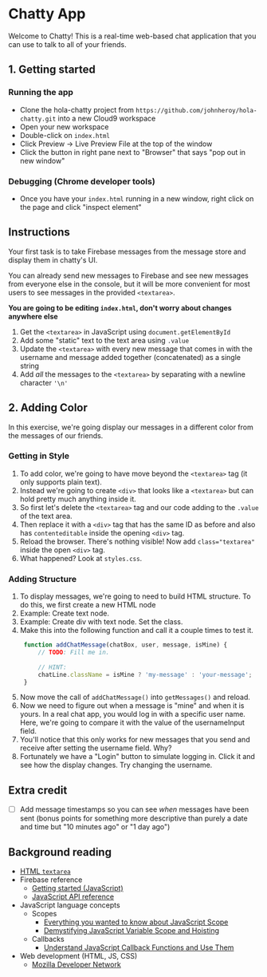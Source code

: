 # Chatty App

Welcome to Chatty! This is a real-time web-based chat application that you can use to talk to all of your friends.

## 1. Getting started

### Running the app

* Clone the hola-chatty project from `https://github.com/johnheroy/hola-chatty.git` into a new Cloud9 workspace
* Open your new workspace
* Double-click on `index.html`
* Click Preview -> Live Preview File at the top of the window
* Click the button in right pane next to "Browser" that says "pop out in new window"

### Debugging (Chrome developer tools)

* Once you have your `index.html` running in a new window, right click on the page and click "inspect element"

## Instructions

Your first task is to take Firebase messages from the message store and display them
in chatty's UI.

You can already send new messages to Firebase and see new messages from everyone
else in the console, but it will be more convenient for most users to see
messages in the provided `<textarea>`.

**You are going to be editing `index.html`, don't worry about changes anywhere else**

1. Get the `<textarea>` in JavaScript using `document.getElementById`
2. Add some "static" text to the text area using `.value`
3. Update the `<textarea>` with every new message that comes in with the username and message added together (concatenated) as a single string
4. Add *all* the messages to the `<textarea>` by separating with a newline character `'\n'`


## 2. Adding Color

In this exercise, we're going display our messages in a different color from the messages of our friends.

### Getting in Style

1. To add color, we're going to have move beyond the `<textarea>` tag (it only supports plain text).
2. Instead we're going to create `<div>` that looks like a `<textarea>` but can hold pretty much anything inside it.
3. So first let's delete the `<textarea>` tag and our code adding to the `.value` of the text area.
4. Then replace it with a `<div>` tag that has the same ID as before and also has `contenteditable` inside the opening `<div>` tag.
5. Reload the browser. There's nothing visible! Now add `class="textarea"` inside the open `<div>` tag.
6. What happened? Look at `styles.css`.

### Adding Structure

1. To display messages, we're going to need to build HTML structure. To do this,
   we first create a new HTML node 
2. Example: Create text node.
3. Example: Create div with text node. Set the class.
4. Make this into the following function and call it a couple times to test it.
   ```javascript
    function addChatMessage(chatBox, user, message, isMine) {
        // TODO: Fill me in.
        
        // HINT:
        chatLine.className = isMine ? 'my-message' : 'your-message';
    }
   ```
5. Now move the call of `addChatMessage()` into `getMessages()` and reload.
6. Now we need to figure out when a message is "mine" and when it is yours. In a 
   real chat app, you would log in with a specific user name. Here, we're going
   to compare it with the value of the usernameInput field.
7. You'll notice that this only works for new messages that you send and receive
   after setting the username field. Why?
8. Fortunately we have a "Login" button to simulate logging in. Click it and see
   how the display changes. Try changing the username.

## Extra credit

- [ ] Add message timestamps so you can see *when* messages have been sent (bonus points for something more descriptive than purely a date and time but "10 minutes ago" or "1 day ago")

## Background reading

* [HTML `textarea`](https://developer.mozilla.org/en-US/docs/Web/HTML/Element/textarea)
* Firebase reference
  * [Getting started (JavaScript)](https://firebase.google.com/docs/database/web/start)
  * [JavaScript API reference](https://firebase.google.com/docs/reference/js/)
* JavaScript language concepts
  * Scopes
    * [Everything you wanted to know about JavaScript Scope](https://toddmotto.com/everything-you-wanted-to-know-about-javascript-scope/)
    * [Demystifying JavaScript Variable Scope and Hoisting](https://www.sitepoint.com/demystifying-javascript-variable-scope-hoisting/)
  * Callbacks
    * [Understand JavaScript Callback Functions and Use Them](http://javascriptissexy.com/understand-javascript-callback-functions-and-use-them/)
* Web development (HTML, JS, CSS)
  * [Mozilla Developer Network](https://developer.mozilla.org/en-US/)

